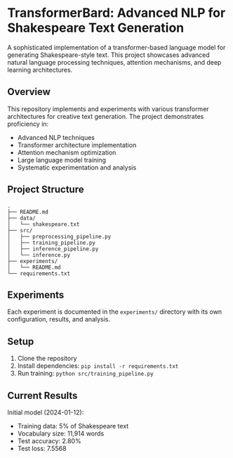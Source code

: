 # TransformerBard: Advanced NLP for Shakespeare Text Generation

A sophisticated implementation of a transformer-based language model for generating Shakespeare-style text. This project showcases advanced natural language processing techniques, attention mechanisms, and deep learning architectures.

## Overview
This repository implements and experiments with various transformer architectures for creative text generation. The project demonstrates proficiency in:
- Advanced NLP techniques
- Transformer architecture implementation
- Attention mechanism optimization
- Large language model training
- Systematic experimentation and analysis

## Project Structure
```
.
├── README.md
├── data/
│   └── shakespeare.txt
├── src/
│   ├── preprocessing_pipeline.py
│   ├── training_pipeline.py
│   ├── inference_pipeline.py
│   └── inference.py
├── experiments/
│   └── README.md
└── requirements.txt
```

## Experiments
Each experiment is documented in the `experiments/` directory with its own configuration, results, and analysis.

## Setup
1. Clone the repository
2. Install dependencies: `pip install -r requirements.txt`
3. Run training: `python src/training_pipeline.py`

## Current Results
Initial model (2024-01-12):
- Training data: 5% of Shakespeare text
- Vocabulary size: 11,914 words
- Test accuracy: 2.80%
- Test loss: 7.5568
